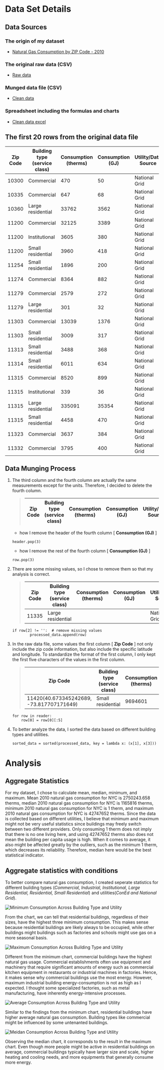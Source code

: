 # Data Set Details 

## Data Sources

### The origin of my dataset
- [Natural Gas Consumption by ZIP Code - 2010](https://data.cityofnewyork.us/Environment/Natural-Gas-Consumption-by-ZIP-Code-2010/uedp-fegm/about_data)
### The original raw data (CSV)
- [Raw data](./data/raw_data.csv)
### Munged data file (CSV)
- [Clean data](./data/clean_data.csv)
### Spreadsheet including the formulas and charts
- [Clean data excel](./data/Clean_data.xlsx)

## The first 20 rows from the original data file

| Zip Code | Building type (service class) | Consumption (therms) | Consumption (GJ) | Utility/Data Source |
|----------|-------------------------------|----------------------|------------------|---------------------|
| 10300    | Commercial                    | 470                  | 50               | National Grid       |
| 10335    | Commercial                    | 647                  | 68               | National Grid       |
| 10360    | Large residential             | 33762                | 3562             | National Grid       |
| 11200    | Commercial                    | 32125                | 3389             | National Grid       |
| 11200    | Institutional                 | 3605                 | 380              | National Grid       |
| 11200    | Small residential             | 3960                 | 418              | National Grid       |
| 11254    | Small residential             | 1896                 | 200              | National Grid       |
| 11274    | Commercial                    | 8364                 | 882              | National Grid       |
| 11279    | Commercial                    | 2579                 | 272              | National Grid       |
| 11279    | Large residential             | 301                  | 32               | National Grid       |
| 11303    | Commercial                    | 13039                | 1376             | National Grid       |
| 11303    | Small residential             | 3009                 | 317              | National Grid       |
| 11313    | Small residential             | 3488                 | 368              | National Grid       |
| 11314    | Small residential             | 6011                 | 634              | National Grid       |
| 11315    | Commercial                    | 8520                 | 899              | National Grid       |
| 11315    | Institutional                 | 339                  | 36               | National Grid       |
| 11315    | Large residential             | 335091               | 35354            | National Grid       |
| 11315    | Small residential             | 4458                 | 470              | National Grid       |
| 11323    | Commercial                    | 3637                 | 384              | National Grid       |
| 11332    | Commercial                    | 3795                 | 400              | National Grid       |

## Data Munging Process

1. The third column and the fourth column are actually the same measurements except for the units. Therefore, I decided to delete the fourth column.
    > | Zip Code | Building type (service class) | Consumption (therms) | Consumption (GJ) | Utility/Data Source |
    > |----------|-------------------------------|----------------------|------------------|---------------------|
    - how I remove the header of the fourth column [ **Consumption (GJ)** ]
    ``` 
    header.pop(3)
    ``` 
    - how I remove the rest of the fourth column [ **Consumption (GJ)** ]
    ``` 
    row.pop(3)
    ``` 

2. There are some missing values, so I chose to remove them so that my analysis is correct.
    > | Zip Code | Building type (service class) | Consumption (therms) | Consumption (GJ) | Utility/Data Source |
    > |----------|-------------------------------|----------------------|------------------|---------------------|
    > | 11335    | Large residential             |                      |                  | National Grid       |
    ```
    if row[2] != '':  # remove missing values
            processed_data.append(row)
    ```

3. In the raw data file, some values the first column [ **Zip Code** ] not only include the zip code information, but also include the specific latitude and longitude. To standardize the format of the first column, I only kept the first five characters of the values in the first column.
    > | Zip Code                                 | Building type (service class) | Consumption (therms) | Consumption (GJ) | Utility/Data Source |
    > |------------------------------------------|-------------------------------|----------------------|------------------| --------------------|
    > | 11420(40.673345242689, -73.817707171649) | Small residential             | 9694601              | 1022835          | National Grid       |
    ```
    for row in reader:
        row[0] = row[0][:5]
    ```

4. To better analyze the data, I sorted the data based on different building types and utilities.
    ```
    sorted_data = sorted(processed_data, key = lambda x: (x[1], x[3]))
    ```

# Analysis

## Aggregate Statistics

For my dataset, I chose to calculate mean, median, minimum, and maximum. Mean 2010 natural gas consumption for NYC is 2750243.658 therms, median 2010 natural gas consumption for NYC is 1165816 therms, minimum 2010 natural gas consumption for NYC is 1 therm, and maximum 2010 natural gas consumption for NYC is 42747652 therms. 
Since the data is collected based on different utilities, I believe that minimum and maximum might not be very useful statistics since buildings may freely switch between two different providers. Only consuming 1 therm does not imply that there is no one living here, and using 42747652 therms also does not mean the building per capita usage is high. When it comes to average, it also might be affected greatly by the outliers, such as the minimum 1 therm, which decreases its reliability. Therefore, median here would be the best statistical indicator.

## Aggregate statistics with conditions

To better compare natural gas consumption, I created seperate statistics for different building types (_Commercial, Industrial, Institutional, Large Residential, Residential, Small Residential_) and utilities(_ConEd and National Grid_). 

![Minimum Consumption Across Building Type and Utility](./images/Min.jpg)

From the chart, we can tell that residential buildings, regardless of their sizes, have the highest three minimum consumption. This makes sense because residential buildings are likely always to be occupied, while other buildings might buildings such as factories and schools might use gas on a more seasonal basis.

![Maximum Consumption Across Building Type and Utility](./images/Max.jpg)

Different from the minimum chart, commercial buildings have the highest natural gas usage. Commercial establishments often use equipment and machinery that require significant amounts of energy such as commercial kitchen equipment in restaurants or industrial machines in factories. Hence, it makes sense why commercial buildings use the most energy. However, maximum industrial building energy-consumption is not as high as I expected. I thought some specialized factories, such as metal manufacturing, have inherently energy-intensive processes.

![Average Consumption Across Building Type and Utility](./images/Avg.jpg)

Similar to the findings from the minimum chart, residential buildings have higher average natural gas consumption. Building types like commercial might be influenced by some untenanted buildings.

![Meidan Consumption Across Building Type and Utility](./images/Median.jpg)

Observing the median chart, it corresponds to the result in the maximum chart. Even though more people might be active in residential buildings on average, commercial buildings typically have larger size and scale, higher heating and cooling needs, and more equipments that generally consume more energy.  


